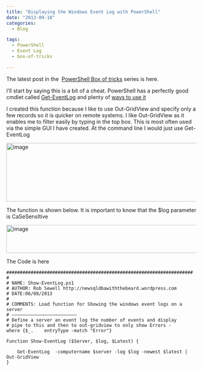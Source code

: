 ```yaml
---
title: "Displaying the Windows Event Log with PowerShell"
date: "2013-09-18" 
categories:
  - Blog

tags:
  - PowerShell
  - Event Log
  - box-of-tricks

---
```

<P>The latest post in the&nbsp; <A href="https://blog.robsewell.com/tags/#box-of-tricks" rel=noopener target=_blank>PowerShell Box of tricks</A> series is here.</P>

I’ll start by saying this is a bit of a cheat. PowerShell has a perfectly good cmdlet called [Get-EventLog](http://technet.microsoft.com/en-us/library/hh849834.aspx?WT.mc_id=DP-MVP-5002693) and plenty of [ways to use it](http://technet.microsoft.com/en-us/library/ee176846.aspx?WT.mc_id=DP-MVP-5002693)

<P>I created this function because I like to use Out-GridView and specify only a few records so it is quicker on remote systems. I like Out-GridView as it enables me to filter easily by typing in the top box. This is most often used via the simple GUI I have created. At the command line I would just use Get-EventLog</P>
<P><A href="https://i0.wp.com/sqldbawithabeard.com/wp-content/uploads/2013/09/image83.png"><IMG title=image style="BORDER-LEFT-WIDTH: 0px; BORDER-RIGHT-WIDTH: 0px; BACKGROUND-IMAGE: none; BORDER-BOTTOM-WIDTH: 0px; PADDING-TOP: 0px; PADDING-LEFT: 0px; DISPLAY: inline; PADDING-RIGHT: 0px; BORDER-TOP-WIDTH: 0px" border=0 alt=image src="https://i2.wp.com/sqldbawithabeard.com/wp-content/uploads/2013/09/image_thumb83.png?resize=630%2C155" width=630 height=155 data-recalc-dims="1" loading="lazy"></A></P>
<P>The function is shown below. It is important to know that the $log parameter is CaSeSensItive</P>
<P><A href="https://i2.wp.com/sqldbawithabeard.com/wp-content/uploads/2013/09/image84.png"><IMG title=image style="BORDER-LEFT-WIDTH: 0px; BORDER-RIGHT-WIDTH: 0px; BACKGROUND-IMAGE: none; BORDER-BOTTOM-WIDTH: 0px; PADDING-TOP: 0px; PADDING-LEFT: 0px; DISPLAY: inline; PADDING-RIGHT: 0px; BORDER-TOP-WIDTH: 0px" border=0 alt=image src="https://i1.wp.com/sqldbawithabeard.com/wp-content/uploads/2013/09/image_thumb84.png?resize=630%2C74" width=630 height=74 data-recalc-dims="1" loading="lazy"></A></P>
<P>The Code is here</P>

    #####################################################################
    #
    # NAME: Show-EventLog.ps1
    # AUTHOR: Rob Sewell http://newsqldbawiththebeard.wordpress.com
    # DATE:06/08/2013
    #
    # COMMENTS: Load function for Showing the windows event logs on a server
    # ————————————————————————
    # Define a server an event log the number of events and display
    # pipe to this and then to out-gridview to only show Errors -      where {$_.    entryType -match "Error"}
    
    Function Show-EventLog ($Server, $log, $Latest) {
    
        Get-EventLog  -computername $server -log $log -newest $latest |     Out-GridView
    }
